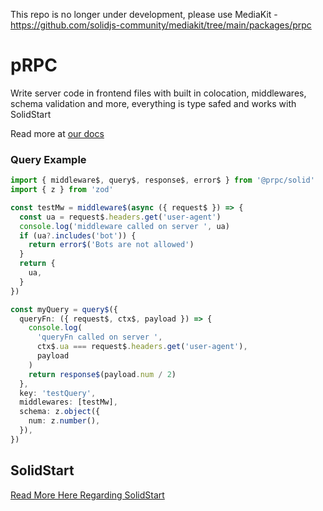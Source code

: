 This repo is no longer under development, please use MediaKit - https://github.com/solidjs-community/mediakit/tree/main/packages/prpc

# pRPC

Write server code in frontend files with built in colocation, middlewares, schema validation and more, everything is type safed and works with SolidStart

Read more at [our docs](https://prpc.vercel.app)

### Query Example

```ts
import { middleware$, query$, response$, error$ } from '@prpc/solid'
import { z } from 'zod'

const testMw = middleware$(async ({ request$ }) => {
  const ua = request$.headers.get('user-agent')
  console.log('middleware called on server ', ua)
  if (ua?.includes('bot')) {
    return error$('Bots are not allowed')
  }
  return {
    ua,
  }
})

const myQuery = query$({
  queryFn: ({ request$, ctx$, payload }) => {
    console.log(
      'queryFn called on server ',
      ctx$.ua === request$.headers.get('user-agent'),
      payload
    )
    return response$(payload.num / 2)
  },
  key: 'testQuery',
  middlewares: [testMw],
  schema: z.object({
    num: z.number(),
  }),
})
```

## SolidStart

[Read More Here Regarding SolidStart](https://prpc.vercel.app/solid/install)
